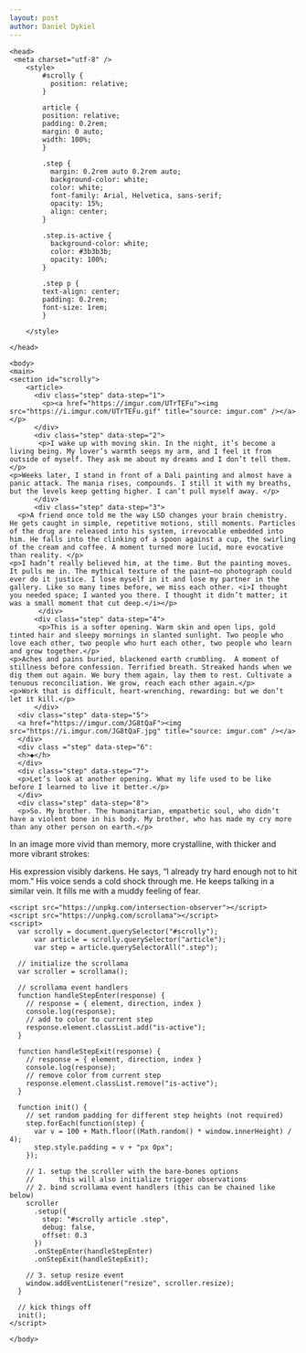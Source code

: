 ```yaml
---
layout: post
author: Daniel Dykiel
---
```


<html>
  
	<head>
	 <meta charset="utf-8" />
		<style>
			#scrolly {
			  position: relative;
			}
			
			article {
			position: relative;
			padding: 0.2rem;
			margin: 0 auto;
			width: 100%;
			}
			
			.step {
			  margin: 0.2rem auto 0.2rem auto;
			  background-color: white;
			  color: white;
			  font-family: Arial, Helvetica, sans-serif;
			  opacity: 15%;
			  align: center;
			}

			.step.is-active {
			  background-color: white;
			  color: #3b3b3b;
			  opacity: 100%;
			}
			
			.step p {
			text-align: center;
			padding: 0.2rem;
			font-size: 1rem;
			}
			
		</style>

	</head>
	
	<body>
	<main>
	<section id="scrolly">
        <article>
          <div class="step" data-step="1">
            <p><a href="https://imgur.com/UTrTEFu"><img src="https://i.imgur.com/UTrTEFu.gif" title="source: imgur.com" /></a></p>
          </div>
          <div class="step" data-step="2">
           <p>I wake up with moving skin. In the night, it’s become a living being. My lover’s warmth seeps my arm, and I feel it from outside of myself. They ask me about my dreams and I don’t tell them. </p>
	<p>Weeks later, I stand in front of a Dali painting and almost have a panic attack. The mania rises, compounds. I still it with my breaths, but the levels keep getting higher. I can’t pull myself away. </p>
          </div>
          <div class="step" data-step="3">
	  <p>A friend once told me the way LSD changes your brain chemistry. He gets caught in simple, repetitive motions, still moments. Particles of the drug are released into his system, irrevocable embedded into him. He falls into the clinking of a spoon against a cup, the swirling of the cream and coffee. A moment turned more lucid, more evocative than reality. </p>
	<p>I hadn’t really believed him, at the time. But the painting moves. It pulls me in. The mythical texture of the paint—no photograph could ever do it justice. I lose myself in it and lose my partner in the gallery. Like so many times before, we miss each other. <i>I thought you needed space; I wanted you there. I thought it didn’t matter; it was a small moment that cut deep.</i></p> 
           </div>
          <div class="step" data-step="4">
           <p>This is a softer opening. Warm skin and open lips, gold tinted hair and sleepy mornings in slanted sunlight. Two people who love each other, two people who hurt each other, two people who learn and grow together.</p> 
	<p>Aches and pains buried, blackened earth crumbling.  A moment of stillness before confession. Terrified breath. Streaked hands when we dig them out again. We bury them again, lay them to rest. Cultivate a tenuous reconciliation. We grow, reach each other again.</p>
	<p>Work that is difficult, heart-wrenching, rewarding: but we don’t let it kill.</p>
          </div>
	  <div class="step" data-step="5">
	  <a href="https://imgur.com/JG8tQaF"><img src="https://i.imgur.com/JG8tQaF.jpg" title="source: imgur.com" /></a>
	  </div>
	  <div class ="step" data-step="6":
	  <h>◆</h>
	  </div>
	  <div class="step" data-step="7">
	  <p>Let’s look at another opening. What my life used to be like before I learned to live it better.</p>
	  </div>
	  <div class="step" data-step="8">
	  <p>So. My brother. The humanitarian, empathetic soul, who didn’t have a violent bone in his body. My brother, who has made my cry more than any other person on earth.</p> 
<p>In an image more vivid than memory, more crystalline, with thicker and more vibrant strokes:</p>
<p>His expression visibly darkens. He says, “I already try hard enough not to hit mom.” His voice sends a cold shock through me. He keeps talking in a similar vein. It fills me with a muddy feeling of fear.</p>
	</div>
        </article>
      </section>
	</main>
	
	<script src="https://unpkg.com/intersection-observer"></script>
	<script src="https://unpkg.com/scrollama"></script>
	<script>
	  var scrolly = document.querySelector("#scrolly");
          var article = scrolly.querySelector("article");
          var step = article.querySelectorAll(".step");

      // initialize the scrollama
      var scroller = scrollama();

      // scrollama event handlers
      function handleStepEnter(response) {
        // response = { element, direction, index }
        console.log(response);
        // add to color to current step
        response.element.classList.add("is-active");
      }

      function handleStepExit(response) {
        // response = { element, direction, index }
        console.log(response);
        // remove color from current step
        response.element.classList.remove("is-active");
      }

      function init() {
        // set random padding for different step heights (not required)
        step.forEach(function(step) {
          var v = 100 + Math.floor((Math.random() * window.innerHeight) / 4);
          step.style.padding = v + "px 0px";
        });

        // 1. setup the scroller with the bare-bones options
        // 		this will also initialize trigger observations
        // 2. bind scrollama event handlers (this can be chained like below)
        scroller
          .setup({
            step: "#scrolly article .step",
            debug: false,
            offset: 0.3
          })
          .onStepEnter(handleStepEnter)
          .onStepExit(handleStepExit);

        // 3. setup resize event
        window.addEventListener("resize", scroller.resize);
      }

      // kick things off
      init();
	</script>

	</body>

</html>
